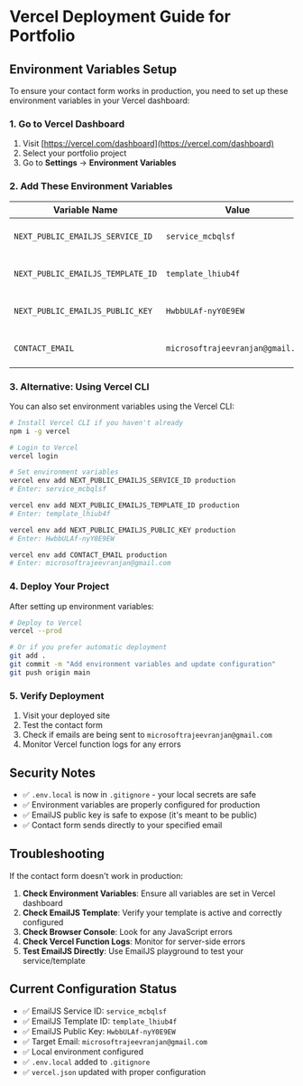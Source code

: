# Vercel Deployment Guide for Portfolio

## Environment Variables Setup

To ensure your contact form works in production, you need to set up these environment variables in your Vercel dashboard:

### 1. Go to Vercel Dashboard
1. Visit [https://vercel.com/dashboard](https://vercel.com/dashboard)
2. Select your portfolio project
3. Go to **Settings** → **Environment Variables**

### 2. Add These Environment Variables

| Variable Name | Value | Environment |
|---------------|-------|-------------|
| `NEXT_PUBLIC_EMAILJS_SERVICE_ID` | `service_mcbqlsf` | Production, Preview, Development |
| `NEXT_PUBLIC_EMAILJS_TEMPLATE_ID` | `template_lhiub4f` | Production, Preview, Development |
| `NEXT_PUBLIC_EMAILJS_PUBLIC_KEY` | `HwbbULAf-nyY0E9EW` | Production, Preview, Development |
| `CONTACT_EMAIL` | `microsoftrajeevranjan@gmail.com` | Production, Preview, Development |

### 3. Alternative: Using Vercel CLI

You can also set environment variables using the Vercel CLI:

```bash
# Install Vercel CLI if you haven't already
npm i -g vercel

# Login to Vercel
vercel login

# Set environment variables
vercel env add NEXT_PUBLIC_EMAILJS_SERVICE_ID production
# Enter: service_mcbqlsf

vercel env add NEXT_PUBLIC_EMAILJS_TEMPLATE_ID production  
# Enter: template_lhiub4f

vercel env add NEXT_PUBLIC_EMAILJS_PUBLIC_KEY production
# Enter: HwbbULAf-nyY0E9EW

vercel env add CONTACT_EMAIL production
# Enter: microsoftrajeevranjan@gmail.com
```

### 4. Deploy Your Project

After setting up environment variables:

```bash
# Deploy to Vercel
vercel --prod

# Or if you prefer automatic deployment
git add .
git commit -m "Add environment variables and update configuration"
git push origin main
```

### 5. Verify Deployment

1. Visit your deployed site
2. Test the contact form
3. Check if emails are being sent to `microsoftrajeevranjan@gmail.com`
4. Monitor Vercel function logs for any errors

## Security Notes

- ✅ `.env.local` is now in `.gitignore` - your local secrets are safe
- ✅ Environment variables are properly configured for production
- ✅ EmailJS public key is safe to expose (it's meant to be public)
- ✅ Contact form sends directly to your specified email

## Troubleshooting

If the contact form doesn't work in production:

1. **Check Environment Variables**: Ensure all variables are set in Vercel dashboard
2. **Check EmailJS Template**: Verify your template is active and correctly configured
3. **Check Browser Console**: Look for any JavaScript errors
4. **Check Vercel Function Logs**: Monitor for server-side errors
5. **Test EmailJS Directly**: Use EmailJS playground to test your service/template

## Current Configuration Status

- ✅ EmailJS Service ID: `service_mcbqlsf`
- ✅ EmailJS Template ID: `template_lhiub4f`  
- ✅ EmailJS Public Key: `HwbbULAf-nyY0E9EW`
- ✅ Target Email: `microsoftrajeevranjan@gmail.com`
- ✅ Local environment configured
- ✅ `.env.local` added to `.gitignore`
- ✅ `vercel.json` updated with proper configuration
